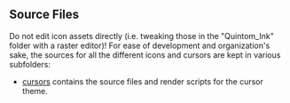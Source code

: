 ## Source Files

Do not edit icon assets directly (i.e. tweaking those in the "Quintom_Ink" folder with a raster editor)! For ease of development and organization's sake, the sources for all the different icons and cursors are kept in various subfolders: 

 - [cursors](./cursors) contains the source files and render scripts for the cursor theme.
